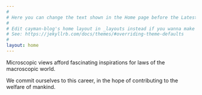 ```yaml
---
#
# Here you can change the text shown in the Home page before the Latest Posts section.
#
# Edit cayman-blog's home layout in _layouts instead if you wanna make some changes
# See: https://jekyllrb.com/docs/themes/#overriding-theme-defaults
#
layout: home
---
```


Microscopic views afford fascinating inspirations for laws of the macroscopic world.

We commit ourselves to this career, in the hope of contributing to the welfare of mankind.


